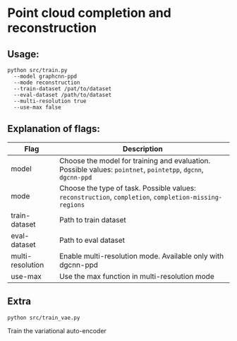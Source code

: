 # Point cloud completion and reconstruction

## Usage:

```
python src/train.py 
  --model graphcnn-ppd
  --mode reconstruction
  --train-dataset /pat/to/dataset 
  --eval-dataset /path/to/dataset
  --multi-resolution true
  --use-max false
```


## Explanation of flags:

| Flag | Description |
| --- | --- |
| model | Choose the model for training and evaluation. Possible values: `pointnet`, `pointetpp`, `dgcnn`, `dgcnn-ppd` |
| mode | Choose the type of task. Possible values: `reconstruction`, `completion`, `completion-missing-regions`|
| train-dataset | Path to train dataset |
| eval-dataset | Path to eval dataset |
| multi-resolution | Enable multi-resolution mode. Available only with dgcnn-ppd |
| use-max | Use the max function in multi-resolution mode |

## Extra

```
python src/train_vae.py
```

Train the variational auto-encoder